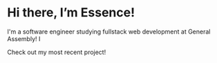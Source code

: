 <h1>Hi there, I’m Essence!</h1>
I'm a software engineer studying fullstack web development at General Assembly! I 

Check out my most recent project!

<!---
eufuller/eufuller is a ✨ special ✨ repository because its `README.md` (this file) appears on your GitHub profile.
You can click the Preview link to take a look at your changes.
--->
